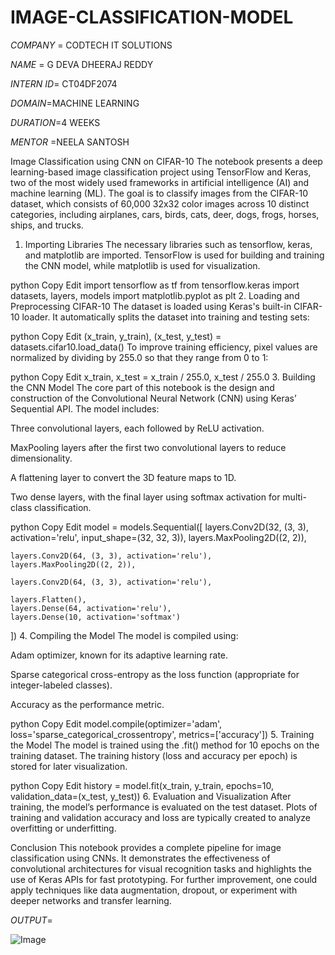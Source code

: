 # IMAGE-CLASSIFICATION-MODEL

*COMPANY* = CODTECH IT SOLUTIONS

*NAME* = G DEVA DHEERAJ REDDY

*INTERN ID*= CT04DF2074

*DOMAIN*=MACHINE LEARNING

*DURATION*=4 WEEKS

*MENTOR* =NEELA SANTOSH

Image Classification using CNN on CIFAR-10
The notebook presents a deep learning-based image classification project using TensorFlow and Keras, two of the most widely used frameworks in artificial intelligence (AI) and machine learning (ML). The goal is to classify images from the CIFAR-10 dataset, which consists of 60,000 32x32 color images across 10 distinct categories, including airplanes, cars, birds, cats, deer, dogs, frogs, horses, ships, and trucks.

1. Importing Libraries
The necessary libraries such as tensorflow, keras, and matplotlib are imported. TensorFlow is used for building and training the CNN model, while matplotlib is used for visualization.

python
Copy
Edit
import tensorflow as tf
from tensorflow.keras import datasets, layers, models
import matplotlib.pyplot as plt
2. Loading and Preprocessing CIFAR-10
The dataset is loaded using Keras's built-in CIFAR-10 loader. It automatically splits the dataset into training and testing sets:

python
Copy
Edit
(x_train, y_train), (x_test, y_test) = datasets.cifar10.load_data()
To improve training efficiency, pixel values are normalized by dividing by 255.0 so that they range from 0 to 1:

python
Copy
Edit
x_train, x_test = x_train / 255.0, x_test / 255.0
3. Building the CNN Model
The core part of this notebook is the design and construction of the Convolutional Neural Network (CNN) using Keras’ Sequential API. The model includes:

Three convolutional layers, each followed by ReLU activation.

MaxPooling layers after the first two convolutional layers to reduce dimensionality.

A flattening layer to convert the 3D feature maps to 1D.

Two dense layers, with the final layer using softmax activation for multi-class classification.

python
Copy
Edit
model = models.Sequential([
    layers.Conv2D(32, (3, 3), activation='relu', input_shape=(32, 32, 3)),
    layers.MaxPooling2D((2, 2)),

    layers.Conv2D(64, (3, 3), activation='relu'),
    layers.MaxPooling2D((2, 2)),

    layers.Conv2D(64, (3, 3), activation='relu'),

    layers.Flatten(),
    layers.Dense(64, activation='relu'),
    layers.Dense(10, activation='softmax')
])
4. Compiling the Model
The model is compiled using:

Adam optimizer, known for its adaptive learning rate.

Sparse categorical cross-entropy as the loss function (appropriate for integer-labeled classes).

Accuracy as the performance metric.

python
Copy
Edit
model.compile(optimizer='adam',
              loss='sparse_categorical_crossentropy',
              metrics=['accuracy'])
5. Training the Model
The model is trained using the .fit() method for 10 epochs on the training dataset. The training history (loss and accuracy per epoch) is stored for later visualization.

python
Copy
Edit
history = model.fit(x_train, y_train, epochs=10, 
                    validation_data=(x_test, y_test))
6. Evaluation and Visualization
After training, the model’s performance is evaluated on the test dataset. Plots of training and validation accuracy and loss are typically created to analyze overfitting or underfitting.

Conclusion
This notebook provides a complete pipeline for image classification using CNNs. It demonstrates the effectiveness of convolutional architectures for visual recognition tasks and highlights the use of Keras APIs for fast prototyping. For further improvement, one could apply techniques like data augmentation, dropout, or experiment with deeper networks and transfer learning.

*OUTPUT*=

![Image](https://github.com/user-attachments/assets/c94f3f43-7556-44d4-94fa-08520eaeb83e)



